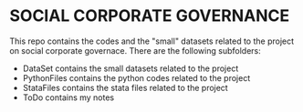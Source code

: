 # SOCIAL CORPORATE GOVERNANCE 

This repo contains the codes and the "small" datasets related to the project on social corporate governace. There are the following subfolders: 

* DataSet contains the small datasets related to the project
* PythonFiles contains the python codes related to the project
* StataFiles contains the stata files related to the project 
* ToDo contains my notes
